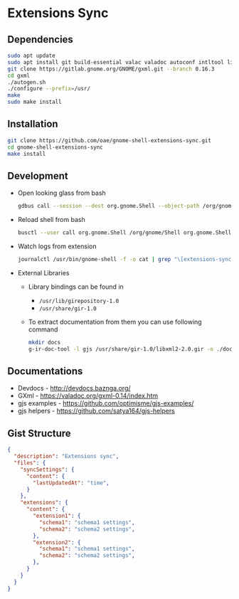 # Extensions Sync

## Dependencies

```bash
sudo apt update
sudo apt install git build-essential valac valadoc autoconf intltool libtool-bin automake libxml2-dev libgee-0.8-2 libgee-0.8-dev  gobject-introspection libgirepository1.0-dev
git clone https://gitlab.gnome.org/GNOME/gxml.git --branch 0.16.3
cd gxml
./autogen.sh
./configure --prefix=/usr/
make
sudo make install
```

## Installation

```bash
git clone https://github.com/oae/gnome-shell-extensions-sync.git
cd gnome-shell-extensions-sync
make install
```

## Development

* Open looking glass from bash

    ```bash
    gdbus call --session --dest org.gnome.Shell --object-path /org/gnome/Shell --method org.gnome.Shell.Eval 'Main.createLookingGlass().toggle();'
    ```

* Reload shell from bash

    ```bash
    busctl --user call org.gnome.Shell /org/gnome/Shell org.gnome.Shell Eval s 'Meta.restart("Restarting…")'
    ```

* Watch logs from extension

    ```bash
    journalctl /usr/bin/gnome-shell -f -o cat | grep "\[extensions-sync\]"
    ```

* External Libraries

    - Library bindings can be found in 
        - `/usr/lib/girepository-1.0`
        - `/usr/share/gir-1.0`

    - To extract documentation from them you can use following command

        ```bash
        mkdir docs
        g-ir-doc-tool -l gjs /usr/share/gir-1.0/libxml2-2.0.gir -o ./docs
        ```


## Documentations

* Devdocs - http://devdocs.baznga.org/
* GXml - https://valadoc.org/gxml-0.14/index.htm
* gjs examples - https://github.com/optimisme/gjs-examples/
* gjs helpers - https://github.com/satya164/gjs-helpers


## Gist Structure

```json
{
  "description": "Extensions sync",
  "files": {
    "syncSettings": {
      "content": {
        "lastUpdatedAt": "time",
      }
    },
    "extensions": {
      "content": {
        "extension1": {
          "schema1": "schema1 settings",
          "schema2": "schema2 settings",
        },
        "extension2": {
          "schema1": "schema1 settings",
          "schema2": "schema2 settings",
        },
      }
    }
  }
}
```
